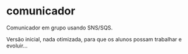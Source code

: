 # comunicador
Comunicador em grupo usando SNS/SQS.

Versão inicial, nada otimizada, para que os alunos possam trabalhar e evoluir...
